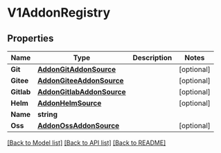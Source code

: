 # V1AddonRegistry

## Properties

Name | Type | Description | Notes
------------ | ------------- | ------------- | -------------
**Git** | [**AddonGitAddonSource**](AddonGitAddonSource.md) |  | [optional] 
**Gitee** | [**AddonGiteeAddonSource**](AddonGiteeAddonSource.md) |  | [optional] 
**Gitlab** | [**AddonGitlabAddonSource**](AddonGitlabAddonSource.md) |  | [optional] 
**Helm** | [**AddonHelmSource**](AddonHelmSource.md) |  | [optional] 
**Name** | **string** |  | 
**Oss** | [**AddonOssAddonSource**](AddonOssAddonSource.md) |  | [optional] 

[[Back to Model list]](../README.md#documentation-for-models) [[Back to API list]](../README.md#documentation-for-api-endpoints) [[Back to README]](../README.md)


